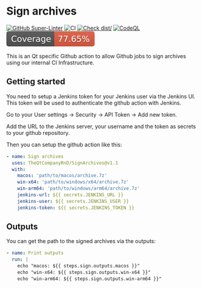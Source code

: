 # Sign archives

[![GitHub Super-Linter](https://github.com/actions/typescript-action/actions/workflows/linter.yml/badge.svg)](https://github.com/super-linter/super-linter)
![CI](https://github.com/actions/typescript-action/actions/workflows/ci.yml/badge.svg)
[![Check dist/](https://github.com/actions/typescript-action/actions/workflows/check-dist.yml/badge.svg)](https://github.com/actions/typescript-action/actions/workflows/check-dist.yml)
[![CodeQL](https://github.com/actions/typescript-action/actions/workflows/codeql-analysis.yml/badge.svg)](https://github.com/actions/typescript-action/actions/workflows/codeql-analysis.yml)
[![Coverage](./badges/coverage.svg)](./badges/coverage.svg)

This is an Qt specific Github action to allow Github jobs to sign archives using
our internal CI Infrastructure.

## Getting started

You need to setup a Jenkins token for your Jenkins user via the Jenkins UI. This
token will be used to authenticate the github action with Jenkins.

Go to your User settings -> Security -> API Token -> Add new token.

Add the URL to the Jenkins server, your username and the token as secrets to
your github repository.

Then you can setup the github action like this:

```yaml
- name: Sign archives
  uses: TheQtCompanyRnD/SignArchives@v1.1
  with:
    macos: 'path/to/macos/archive.7z'
    win-x64: 'path/to/windows/x64/archive.7z'
    win-arm64: 'path/to/windows/arm64/archive.7z'
    jenkins-url: ${{ secrets.JENKINS_URL }}
    jenkins-user: ${{ secrets.JENKINS_USER }}
    jenkins-token: ${{ secrets.JENKINS_TOKEN }}
```

## Outputs

You can get the path to the signed archives via the outputs:

```yaml
- name: Print outputs
  run: |
    echo "macos: ${{ steps.sign.outputs.macos }}"
    echo "win-x64: ${{ steps.sign.outputs.win-x64 }}"
    echo "win-arm64: ${{ steps.sign.outputs.win-arm64 }}"
```
